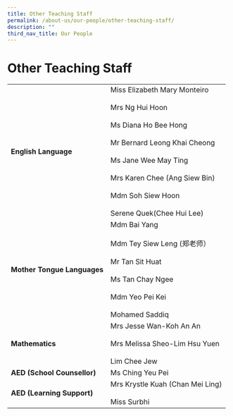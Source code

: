 ```yaml
---
title: Other Teaching Staff
permalink: /about-us/our-people/other-teaching-staff/
description: ""
third_nav_title: Our People
---
```

# **Other Teaching Staff**

|  	|  	|
|---	|---	|
| **English   Language** 	| Miss Elizabeth Mary Monteiro<br>     <br>Mrs Ng Hui Hoon<br>      <br>Ms Diana Ho Bee Hong<br>     <br>Mr Bernard Leong Khai Cheong<br> <br>Ms Jane Wee May Ting<br> <br>Mrs Karen Chee (Ang Siew Bin)<br> <br>Mdm Soh Siew Hoon <br> <br>Serene Quek(Chee Hui Lee)  	|
| **Mother   Tongue Languages** 	| Mdm Bai Yang<br>     <br>Mdm Tey Siew Leng (郑老师）<br>   <br>Mr Tan Sit Huat<br>      <br> Ms Tan Chay Ngee<br>    <br>Mdm Yeo Pei Kei<br>   <br>Mohamed Saddiq 	|
| **Mathematics** 	| Mrs Jesse Wan-Koh An An <br><br> Mrs Melissa Sheo-Lim Hsu Yuen<br>  <br>Lim Chee Jew 	|
| **AED (School Counsellor)** 	| Ms Ching Yeu Pei 	|
| **AED (Learning Support)** 	| Mrs Krystle   Kuah (Chan Mei Ling) <br> <br> Miss Surbhi 	|